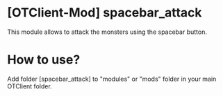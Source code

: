 # [OTClient-Mod] spacebar_attack

This module allows to attack the monsters using the spacebar button.

# How to use?

Add folder [spacebar_attack] to "modules" or "mods" folder in your main OTClient folder.
